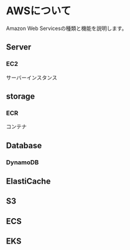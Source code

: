 # AWSについて
Amazon Web Servicesの種類と機能を説明します。

## Server
### EC2
サーバーインスタンス

## storage
### ECR
コンテナ

## Database
### DynamoDB


## ElastiCache
## S3
## ECS
## EKS
